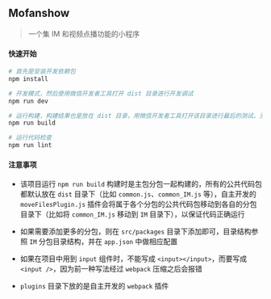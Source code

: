## Mofanshow
>一个集 IM 和视频点播功能的小程序

#### 快速开始

``` bash
# 首先是安装开发依赖包
npm install

# 开发模式，然后使用微信开发者工具打开 dist 目录进行开发调试
npm run dev

# 运行构建，构建结果也是放在 dist 目录，用微信开发者工具打开该目录进行最后的测试，没问题后便可上传代码
npm run build

# 运行代码检查
npm run lint
```

#### 注意事项

* 该项目运行 ```npm run build``` 构建时是主包分包一起构建的，所有的公共代码包都默认放在 ```dist``` 目录下（比如 ```common.js```、```common_IM.js``` 等），自主开发的 ```moveFilesPlugin.js``` 插件会将属于各个分包的公共代码包移动到各自的分包目录下（比如将 ```common_IM.js``` 移动到 ```IM``` 目录下），以保证代码正确运行

* 如果需要添加更多的分包，则在 ```src/packages``` 目录下添加即可，目录结构参照 ```IM``` 分包目录结构，并在 ```app.json``` 中做相应配置

* 如果在项目中用到 ```input``` 组件时，不能写成 ```<input></input>```，而要写成 ```<input />```，因为前一种写法经过 ```webpack``` 压缩之后会报错

* ```plugins``` 目录下放的是自主开发的 ```webpack``` 插件